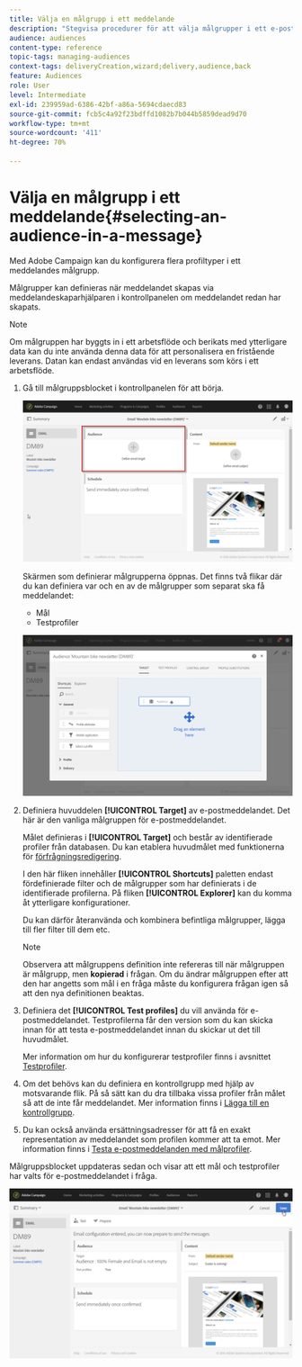 ```yaml
---
title: Välja en målgrupp i ett meddelande
description: "Stegvisa procedurer för att välja målgrupper i ett e-postmeddelande. Huvudmålpopulation och testprofiler."
audience: audiences
content-type: reference
topic-tags: managing-audiences
context-tags: deliveryCreation,wizard;delivery,audience,back
feature: Audiences
role: User
level: Intermediate
exl-id: 239959ad-6386-42bf-a86a-5694cdaecd83
source-git-commit: fcb5c4a92f23bdffd1082b7b044b5859dead9d70
workflow-type: tm+mt
source-wordcount: '411'
ht-degree: 70%

---
```


# Välja en målgrupp i ett meddelande{#selecting-an-audience-in-a-message}

Med Adobe Campaign kan du konfigurera flera profiltyper i ett meddelandes målgrupp.

Målgrupper kan definieras när meddelandet skapas via meddelandeskaparhjälparen i kontrollpanelen om meddelandet redan har skapats.

>[!NOTE]
>
>Om målgruppen har byggts in i ett arbetsflöde och berikats med ytterligare data kan du inte använda denna data för att personalisera en fristående leverans.  Datan kan endast användas vid en leverans som körs i ett arbetsflöde.

1. Gå till målgruppsblocket i kontrollpanelen för att börja.

   ![](assets/delivery_audience_definition_1.png)

   Skärmen som definierar målgrupperna öppnas.  Det finns två flikar där du kan definiera var och en av de målgrupper som separat ska få meddelandet:

   * Mål
   * Testprofiler

   ![](assets/delivery_audience_definition_2.png)

1. Definiera huvuddelen **[!UICONTROL Target]** av e-postmeddelandet.    Det här är den vanliga målgruppen för e-postmeddelandet.

   Målet definieras i **[!UICONTROL Target]** och består av identifierade profiler från databasen. Du kan etablera huvudmålet med funktionerna för [förfrågningsredigering](../../automating/using/editing-queries.md#creating-queries).

   I den här fliken innehåller **[!UICONTROL Shortcuts]** paletten endast fördefinierade filter och de målgrupper som har definierats i de identifierade profilerna.  På fliken **[!UICONTROL Explorer]** kan du komma åt ytterligare konfigurationer.

   Du kan därför återanvända och kombinera befintliga målgrupper, lägga till fler filter till dem etc.

   >[!NOTE]
   >
   >Observera att målgruppens definition inte refereras till när målgruppen är målgrupp, men **kopierad** i frågan. Om du ändrar målgruppen efter att den har angetts som mål i en fråga måste du konfigurera frågan igen så att den nya definitionen beaktas.

1. Definiera det **[!UICONTROL Test profiles]** du vill använda för e-postmeddelandet.  Testprofilerna får den version som du kan skicka innan för att testa e-postmeddelandet innan du skickar ut det till huvudmålet.

   Mer information om hur du konfigurerar testprofiler finns i avsnittet [Testprofiler](../../audiences/using/managing-test-profiles.md).

1. Om det behövs kan du definiera en kontrollgrupp med hjälp av motsvarande flik. På så sätt kan du dra tillbaka vissa profiler från målet så att de inte får meddelandet. Mer information finns i [Lägga till en kontrollgrupp](../../sending/using/control-group.md).

1. Du kan också använda ersättningsadresser för att få en exakt representation av meddelandet som profilen kommer att ta emot.  Mer information finns i [Testa e-postmeddelanden med målprofiler](../../sending/using/testing-messages-using-target.md).

Målgruppsblocket uppdateras sedan och visar att ett mål och testprofiler har valts för e-postmeddelandet i fråga.

![](assets/delivery_audience_definition_3.png)
